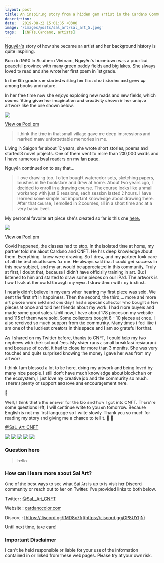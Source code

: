 ```yaml
---
layout: post
title: An inspiring story from a hidden gem artist in the Cardano Community is creating some beautiful 1/1 art pieces.
description: 
date:   2019-08-22 15:01:35 +0300
image: '/images/posts/sal_art/sal_art_5.jpeg'
tags:   [CNFTs,Cardano, artists]
---
```


[Nguyên's](https://twitter.com/SaL_Art_CNFT) story of how she became an artist and her background history is quite inspiring.  

Born in 1990 in Southern Vietnam, Nguyên's hometown was a poor but peaceful province with many green paddy fields and big lakes. She always loved to read and she wrote her first poem in 1st grade.

In the 6th grade she started writing her first short stories and grew up among books and nature. 

In her free time now she enjoys exploring new roads and new fields, which seems fitting given her imagination and creativity shown in her unique artwork like the one shown below.

![](/images/posts/sal_art/sal_art_2.jpeg) 

[View on Pool.pm](https://pool.pm/793b5580e2be0089453c002be67112dc0b08f501aae2d2ffff454ace.SaLArt207)

> I think the time in that small village gave me deep impressions and marked many unforgettable memories in me. 

Living in Saigon for about 12 years, she wrote short stories, poems and started 3 novel projects. One of them went to more than 230,000 words and I have numerous loyal readers on my fan page. 

Nguyên continued on to say that...

> I love drawing too. I often bought watercolor sets, sketching papers, brushes in the bookstore and drew at home. About two years ago, I decided to enroll in a drawing course. The course looks like a small workshop with just 6 sessions, each session lasted 2 hours. I have learned some simple but important knowledge about drawing there. After that course, I enrolled in 2 courses, all in a short time and at a very basic level. 

My personal favorite art piece she's created so far is this one [here.](https://pool.pm/4758e4bcd716624c50c8de758205002ca3eea2f2be16f7e42761175d.SaLArt002)

![](/images/posts/sal_art/sal_art_5.jpeg) 

[View on Pool.pm](https://pool.pm/4758e4bcd716624c50c8de758205002ca3eea2f2be16f7e42761175d.SaLArt002)

Covid happened, the classes had to stop. In the isolated time at home, my partner told me about Cardano and CNFT. He has deep knowledge about them. Everything I knew were drawing. So I drew, and my partner took care of all the technical issues for me. He always said that I could get success in this new subject, and my art would be appreciated in this community. Truly at first, I doubt that, because I didn't have officially training in art. But I listened to him and started to draw some pieces on our iPad. The artwork is how I look at the world through my eyes. I draw them with my instinct.

I nearly didn't believe in my ears when hearing my first piece was sold. We sent the first nft in happiness. Then the second, the third,... more and more art pieces were sold and one day I had a special collector who bought a few pieces at once and told her friends about my work. I had more buyers and made some good sales. Until now, I have about 178 pieces on my website and 115 of them were sold. Some collectors bought 8 - 10 pieces at once. I also received so much support from the community. Many times I feel like I am one of the luckiest creators in this space and I am so grateful for that. 

As I shared on my Twitter before, thanks to CNFT, I could help my two nephews with their school fees. My sister runs a small breakfast restaurant and because of covid, it had to close for more than 3 months. She was very touched and quite surprised knowing the money I gave her was from my artwork. 

I think I am blessed a lot to be here, doing my artwork and being loved by many nice people. I still don't have much knowledge about blockchain or the ecosystem, I just love my creative job and the community so much. There's plenty of support and love and encouragement here. 

💜

Well, I think that's the answer for the bio and how I got into 
CNFT. There're some questions left, I will continue write to you on tomorrow. Because English is not my first language so I write slowly.
Thank you so much for reading my story and giving me a chance to tell it. 🙏 💜









[@SaL_Art_CNFT](https://twitter.com/SaL_Art_CNFT)

![](/images/posts/sal_art/sal_art_1.jpeg) 
![](/images/posts/sal_art/sal_art_2.jpeg) 
![](/images/posts/sal_art/sal_art_3.jpeg) 
![](/images/posts/sal_art/sal_art_4.jpeg) 
![](/images/posts/sal_art/sal_art_5.jpeg) 


### Question here

> hello

### How can I learn more about Sal Art? 
One of the best ways to see what Sal Art is up to is visit her  Discord community or reach out to her on Twitter. I've provided links to both below. 

Twitter : [@SaL_Art_CNFT](https://twitter.com/SaL_Art_CNFT)  

Website : [cardanocolor.com](https://www.cardanocolor.com/)

Discord : [https://discord.gg/fMD8x7fr](https://discord.gg/GP8UYfjN)

Until next time, take care! 

### Important Disclaimer
I can't be held responsible or liable for your use of the information contained in or linked from these web pages. Please try at your own risk.
